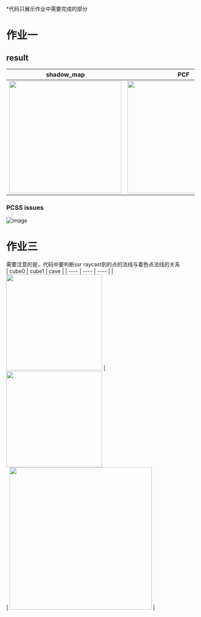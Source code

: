 *代码只展示作业中需要完成的部分

# 作业一
## result
|  shadow_map  | PCF | PCSS |
|  ----  | ---- | ---- |
|  <img src="https://github.com/DarkSleeper/Games202-Homework/assets/48831197/ead3ddaa-4d3e-4f0d-a000-f4b138b91781" width=300>  | <img src="https://github.com/DarkSleeper/Games202-Homework/assets/48831197/26366f17-3fe1-473f-8078-c2858c9e8237" width=300> | <img src="https://github.com/DarkSleeper/Games202-Homework/assets/48831197/d77d4555-0cf4-4c56-9a72-3a5e1ca4fe7d" width=300> |

### PCSS issues
![image](https://github.com/DarkSleeper/Games202-Homework/assets/48831197/eaef7a62-5f12-4999-bd99-570ba5354f88)

# 作业三
需要注意的是，代码中要判断ssr raycast到的点的法线与着色点法线的关系<br>
|  cube0  | cube1 | cave |
|  ----  | ---- | ---- |
| <img src="https://github.com/DarkSleeper/Games202-Homework/assets/48831197/94d4cd0b-ed42-437d-92ce-39eea68a858c" width=256> | <img src="https://github.com/DarkSleeper/Games202-Homework/assets/48831197/ceda6dbd-1c9e-4738-a545-2d749f5a07bc" width=256><br>  | <img src="https://github.com/DarkSleeper/Games202-Homework/assets/48831197/136405e2-23c1-45eb-8ac5-47362d89374d" width=380> |


